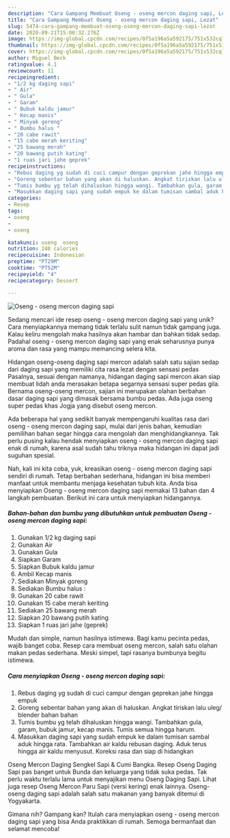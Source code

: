 ```yaml
---
description: "Cara Gampang Membuat Oseng - oseng mercon daging sapi, Lezat"
title: "Cara Gampang Membuat Oseng - oseng mercon daging sapi, Lezat"
slug: 5474-cara-gampang-membuat-oseng-oseng-mercon-daging-sapi-lezat
date: 2020-09-21T15:00:32.276Z
image: https://img-global.cpcdn.com/recipes/0f5a196a5a592175/751x532cq70/oseng-oseng-mercon-daging-sapi-foto-resep-utama.jpg
thumbnail: https://img-global.cpcdn.com/recipes/0f5a196a5a592175/751x532cq70/oseng-oseng-mercon-daging-sapi-foto-resep-utama.jpg
cover: https://img-global.cpcdn.com/recipes/0f5a196a5a592175/751x532cq70/oseng-oseng-mercon-daging-sapi-foto-resep-utama.jpg
author: Miguel Beck
ratingvalue: 4.1
reviewcount: 11
recipeingredient:
- "1/2 kg daging sapi"
- " Air"
- " Gula"
- " Garam"
- " Bubuk kaldu jamur"
- " Kecap manis"
- " Minyak goreng"
- " Bumbu halus "
- "20 cabe rawit"
- "15 cabe merah keriting"
- "25 bawang merah"
- "20 bawang putih kating"
- "1 ruas jari jahe geprek"
recipeinstructions:
- "Rebus daging yg sudah di cuci campur dengan geprekan jahe hingga empuk"
- "Goreng sebentar bahan yang akan di haluskan. Angkat tiriskan lalu uleg/ blender bahan bahan"
- "Tumis bumbu yg telah dihaluskan hingga wangi. Tambahkan gula, garam, bubuk jamur, kecap manis. Tumis semua hingga harum."
- "Masukkan daging sapi yang sudah empuk ke dalam tumisan sambal aduk hingga rata. Tambahkan air kaldu rebusan daging. Aduk terus hingga air kaldu menyusut. Koreksi rasa dan siap di hidangkan"
categories:
- Resep
tags:
- oseng
- 
- oseng

katakunci: oseng  oseng 
nutrition: 248 calories
recipecuisine: Indonesian
preptime: "PT29M"
cooktime: "PT52M"
recipeyield: "4"
recipecategory: Dessert

---
```



![Oseng - oseng mercon daging sapi](https://img-global.cpcdn.com/recipes/0f5a196a5a592175/751x532cq70/oseng-oseng-mercon-daging-sapi-foto-resep-utama.jpg)

Sedang mencari ide resep oseng - oseng mercon daging sapi yang unik? Cara menyiapkannya memang tidak terlalu sulit namun tidak gampang juga. Kalau keliru mengolah maka hasilnya akan hambar dan bahkan tidak sedap. Padahal oseng - oseng mercon daging sapi yang enak seharusnya punya aroma dan rasa yang mampu memancing selera kita.

Hidangan oseng-oseng daging sapi mercon adalah salah satu sajian sedap dari daging sapi yang memiliki cita rasa lezat dengan sensasi pedas Pasalnya, sesuai dengan namanya, hidangan daging sapi mercon akan siap membuat lidah anda merasakan betapa segarnya sensasi super pedas gila. Bernama oseng-oseng mercon, sajian ini merupakan olahan berbahan dasar daging sapi yang dimasak bersama bumbu pedas. Ada juga oseng super pedas khas Jogja yang disebut oseng mercon.

Ada beberapa hal yang sedikit banyak mempengaruhi kualitas rasa dari oseng - oseng mercon daging sapi, mulai dari jenis bahan, kemudian pemilihan bahan segar hingga cara mengolah dan menghidangkannya. Tak perlu pusing kalau hendak menyiapkan oseng - oseng mercon daging sapi enak di rumah, karena asal sudah tahu triknya maka hidangan ini dapat jadi suguhan spesial.


Nah, kali ini kita coba, yuk, kreasikan oseng - oseng mercon daging sapi sendiri di rumah. Tetap berbahan sederhana, hidangan ini bisa memberi manfaat untuk membantu menjaga kesehatan tubuh kita. Anda bisa menyiapkan Oseng - oseng mercon daging sapi memakai 13 bahan dan 4 langkah pembuatan. Berikut ini cara untuk menyiapkan hidangannya.

<!--inarticleads1-->

##### Bahan-bahan dan bumbu yang dibutuhkan untuk pembuatan Oseng - oseng mercon daging sapi:

1. Gunakan 1/2 kg daging sapi
1. Gunakan  Air
1. Gunakan  Gula
1. Siapkan  Garam
1. Siapkan  Bubuk kaldu jamur
1. Ambil  Kecap manis
1. Sediakan  Minyak goreng
1. Sediakan  Bumbu halus :
1. Gunakan 20 cabe rawit
1. Gunakan 15 cabe merah keriting
1. Sediakan 25 bawang merah
1. Siapkan 20 bawang putih kating
1. Siapkan 1 ruas jari jahe (geprek)


Mudah dan simple, namun hasilnya istimewa. Bagi kamu pecinta pedas, wajib banget coba. Resep cara membuat oseng mercon, salah satu olahan makan pedas sederhana. Meski simpel, tapi rasanya bumbunya begitu istimewa. 

<!--inarticleads2-->

##### Cara menyiapkan Oseng - oseng mercon daging sapi:

1. Rebus daging yg sudah di cuci campur dengan geprekan jahe hingga empuk
1. Goreng sebentar bahan yang akan di haluskan. Angkat tiriskan lalu uleg/ blender bahan bahan
1. Tumis bumbu yg telah dihaluskan hingga wangi. Tambahkan gula, garam, bubuk jamur, kecap manis. Tumis semua hingga harum.
1. Masukkan daging sapi yang sudah empuk ke dalam tumisan sambal aduk hingga rata. Tambahkan air kaldu rebusan daging. Aduk terus hingga air kaldu menyusut. Koreksi rasa dan siap di hidangkan


Oseng Mercon Daging Sengkel Sapi &amp; Cumi Bangka. Resep Oseng Daging Sapi pas banget untuk Bunda dan keluarga yang tidak suka pedas. Tak perlu waktu terlalu lama untuk menyajikan menu Oseng Daging Sapi. Lihat juga resep Oseng Mercon Paru Sapi (versi kering) enak lainnya. Oseng-oseng daging sapi adalah salah satu makanan yang banyak ditemui di Yogyakarta. 

Gimana nih? Gampang kan? Itulah cara menyiapkan oseng - oseng mercon daging sapi yang bisa Anda praktikkan di rumah. Semoga bermanfaat dan selamat mencoba!
